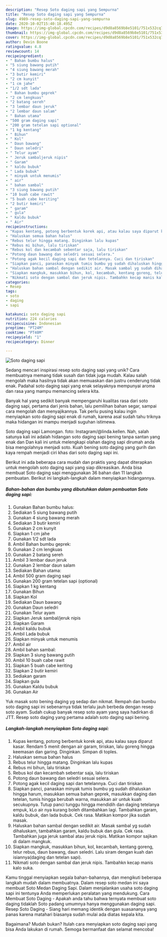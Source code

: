 ```yaml
---
description: "Resep Soto daging sapi yang Sempurna"
title: "Resep Soto daging sapi yang Sempurna"
slug: 4989-resep-soto-daging-sapi-yang-sempurna
date: 2020-10-02T15:40:18.495Z
image: https://img-global.cpcdn.com/recipes/d9d8a8569b8e5101/751x532cq70/soto-daging-sapi-foto-resep-utama.jpg
thumbnail: https://img-global.cpcdn.com/recipes/d9d8a8569b8e5101/751x532cq70/soto-daging-sapi-foto-resep-utama.jpg
cover: https://img-global.cpcdn.com/recipes/d9d8a8569b8e5101/751x532cq70/soto-daging-sapi-foto-resep-utama.jpg
author: Devin Boone
ratingvalue: 4.8
reviewcount: 14
recipeingredient:
- " Bahan bumbu halus"
- "5 siung bawang putih"
- "4 siung bawang merah"
- "3 butir kemiri"
- "2 cm kunyit"
- "1 cm jahe"
- "1/2 sdt lada"
- " Bahan bumbu geprek"
- "2 cm lengkuas"
- "2 batang sereh"
- "3 lembar daun jeruk"
- "2 lembar daun salam"
- " Bahan utama"
- "500 gram daging sapi"
- "200 gram tetelan sapi optional"
- "1 kg kentang"
- " Bihun"
- " Kol"
- " Daun bawang"
- " Daun seledri"
- " Telur ayam"
- " Jeruk sambaljeruk nipis"
- " Garam"
- " kaldu bubuk"
- " Lada bubuk"
- " minyak untuk menumis"
- " air"
- " bahan sambal"
- "3 siung bawang putih"
- "10 buah cabe rawit"
- "5 buah cabe keriting"
- "2 butir kemiri"
- " garam"
- " gula"
- " Kaldu bubuk"
- " Air"
recipeinstructions:
- "Kupas kentang, potong berbentuk korek api, atau kalau saya diparut kasar. Rendam 5 menit dengan air garam, tiriskan, lalu goreng hingga keemasan dan garing. Dinginkan. Simpan di toples."
- "Haluskan semua bahan halus"
- "Rebus telur hingga matang. Dinginkan lalu kupas"
- "Rebus mi bihun, lalu tiriskan"
- "Rebus kol dan kecambah sebentar saja, lalu tiriskan"
- "Potong daun bawang dan seledri sesuai selera."
- "Potong agak kecil daging sapi dan tetelannya. Cuci dan tiriskan"
- "Siapkan panci, panaskan minyak tumis bumbu yg sudah dihaluskan hingga harum, masukkan semua bahan geprek, masukkan daging dan tetelan, tumis hingga berubah warna, masukkan air untuk kuah secukupnya. Tutup panci tunggu hingga mendidih dan daging tetelanya empuk, kLo air nya kurang boleh ditambahkan lagi. Tambahkan garam, kaldu bubuk, dan lada bubuk. Cek rasa. Matikan kompor jika sudah masak."
- "Haluskan bahan sambal dengan sedikit air. Masak sambal yg sudah dihaluskam, tambahkan garam, kaldu bubuk dan gula. Cek rasa. Tambahkan juga jeruk sambal atau jeruk nipis. Matikan kompor sajikan di dalam mangkuk."
- "Siapkan mangkuk, masukkan bihun, kol, kecambah, kentang goreng, telur rebus, daun bawang, daun seledri. Lalu siram dengan kuah dan isiannya(daging dan tetelan sapi)."
- "Nikmati soto dengan sambal dan jeruk nipis. Tambahkn kecap manis kalo suka."
categories:
- Resep
tags:
- soto
- daging
- sapi

katakunci: soto daging sapi 
nutrition: 224 calories
recipecuisine: Indonesian
preptime: "PT24M"
cooktime: "PT40M"
recipeyield: "1"
recipecategory: Dinner

---
```



![Soto daging sapi](https://img-global.cpcdn.com/recipes/d9d8a8569b8e5101/751x532cq70/soto-daging-sapi-foto-resep-utama.jpg)

Sedang mencari inspirasi resep soto daging sapi yang unik? Cara membuatnya memang tidak susah dan tidak juga mudah. Kalau salah mengolah maka hasilnya tidak akan memuaskan dan justru cenderung tidak enak. Padahal soto daging sapi yang enak selayaknya mempunyai aroma dan rasa yang mampu memancing selera kita.

Banyak hal yang sedikit banyak mempengaruhi kualitas rasa dari soto daging sapi, pertama dari jenis bahan, lalu pemilihan bahan segar, sampai cara mengolah dan menyajikannya. Tak perlu pusing kalau ingin menyiapkan soto daging sapi enak di rumah, karena asal sudah tahu triknya maka hidangan ini mampu menjadi suguhan istimewa.

Soto daging sapi Lamongan. foto: Instagram/@linda.kellen. Nah, salah satunya kali ini adalah hidangan soto daging sapi bening tanpa santan yang enak dan Dan kali ini untuk melengkapi olahan daging sapi dirumah anda bisa mengolahnya menjadi soto. Kuah bening soto daging yang gurih dan kaya rempah menjadi ciri khas dari soto daging sapi ini.


Berikut ini ada beberapa cara mudah dan praktis yang dapat diterapkan untuk mengolah soto daging sapi yang siap dikreasikan. Anda bisa membuat Soto daging sapi menggunakan 36 bahan dan 11 langkah pembuatan. Berikut ini langkah-langkah dalam menyiapkan hidangannya.

<!--inarticleads1-->

##### Bahan-bahan dan bumbu yang dibutuhkan dalam pembuatan Soto daging sapi:

1. Gunakan  Bahan bumbu halus:
1. Sediakan 5 siung bawang putih
1. Gunakan 4 siung bawang merah
1. Sediakan 3 butir kemiri
1. Gunakan 2 cm kunyit
1. Siapkan 1 cm jahe
1. Gunakan 1/2 sdt lada
1. Ambil  Bahan bumbu geprek:
1. Gunakan 2 cm lengkuas
1. Gunakan 2 batang sereh
1. Ambil 3 lembar daun jeruk
1. Gunakan 2 lembar daun salam
1. Sediakan  Bahan utama:
1. Ambil 500 gram daging sapi
1. Gunakan 200 gram tetelan sapi (optional)
1. Siapkan 1 kg kentang
1. Gunakan  Bihun
1. Siapkan  Kol
1. Sediakan  Daun bawang
1. Gunakan  Daun seledri
1. Gunakan  Telur ayam
1. Siapkan  Jeruk sambal/jeruk nipis
1. Siapkan  Garam
1. Ambil  kaldu bubuk
1. Ambil  Lada bubuk
1. Siapkan  minyak untuk menumis
1. Ambil  air
1. Ambil  bahan sambal:
1. Siapkan 3 siung bawang putih
1. Ambil 10 buah cabe rawit
1. Siapkan 5 buah cabe keriting
1. Siapkan 2 butir kemiri
1. Sediakan  garam
1. Siapkan  gula
1. Gunakan  Kaldu bubuk
1. Gunakan  Air


Yuk masak soto bening daging yg sedap dan nikmat. Rempah dan bumbu soto daging sapi ini sebenarnya tidak terlalu jauh berbeda dengan resep soto ayam. Sudah cukup banyak resep soto ayam yang saya hadirkan di JTT. Resep soto daging yang pertama adalah soto daging sapi bening. 

<!--inarticleads2-->

##### Langkah-langkah menyiapkan Soto daging sapi:

1. Kupas kentang, potong berbentuk korek api, atau kalau saya diparut kasar. Rendam 5 menit dengan air garam, tiriskan, lalu goreng hingga keemasan dan garing. Dinginkan. Simpan di toples.
1. Haluskan semua bahan halus
1. Rebus telur hingga matang. Dinginkan lalu kupas
1. Rebus mi bihun, lalu tiriskan
1. Rebus kol dan kecambah sebentar saja, lalu tiriskan
1. Potong daun bawang dan seledri sesuai selera.
1. Potong agak kecil daging sapi dan tetelannya. Cuci dan tiriskan
1. Siapkan panci, panaskan minyak tumis bumbu yg sudah dihaluskan hingga harum, masukkan semua bahan geprek, masukkan daging dan tetelan, tumis hingga berubah warna, masukkan air untuk kuah secukupnya. Tutup panci tunggu hingga mendidih dan daging tetelanya empuk, kLo air nya kurang boleh ditambahkan lagi. Tambahkan garam, kaldu bubuk, dan lada bubuk. Cek rasa. Matikan kompor jika sudah masak.
1. Haluskan bahan sambal dengan sedikit air. Masak sambal yg sudah dihaluskam, tambahkan garam, kaldu bubuk dan gula. Cek rasa. Tambahkan juga jeruk sambal atau jeruk nipis. Matikan kompor sajikan di dalam mangkuk.
1. Siapkan mangkuk, masukkan bihun, kol, kecambah, kentang goreng, telur rebus, daun bawang, daun seledri. Lalu siram dengan kuah dan isiannya(daging dan tetelan sapi).
1. Nikmati soto dengan sambal dan jeruk nipis. Tambahkn kecap manis kalo suka.


Kamu tinggal menyiapkan segala bahan-bahannya, dan mengikuti beberapa langkah mudah dalam membuatnya. Dalam resep soto medan ini saya membuat Soto Medan Daging Sapi. Dalam menjalankan usaha soto daging sapi ini tentunya Anda memperlukan peralatan yang mendukung. Cara Membuat Soto Daging - Apakah anda tahu bahwa ternyata membuat soto daging tidaklah Soto padang umumnya hanya menggunakan daging sapi. Resep Soto Daging - Siang hari memang identik dengan suasananya yang panas karena matahari biasanya sudah mulai ada diatas kepala kita. 

Bagaimana? Mudah bukan? Itulah cara menyiapkan soto daging sapi yang bisa Anda lakukan di rumah. Semoga bermanfaat dan selamat mencoba!

